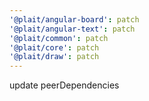 ```yaml
---
'@plait/angular-board': patch
'@plait/angular-text': patch
'@plait/common': patch
'@plait/core': patch
'@plait/draw': patch
---
```


update peerDependencies

